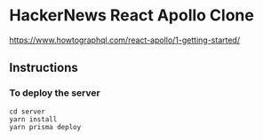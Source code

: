 # HackerNews React Apollo Clone

<https://www.howtographql.com/react-apollo/1-getting-started/>

## Instructions

### To deploy the server

```ssh
cd server
yarn install
yarn prisma deploy
```
